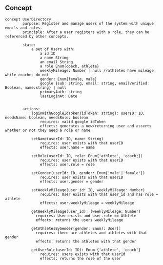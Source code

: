 ## Concept

    concept UserDirectory
            purpose: Register and manage users of the system with unique emails and roles.
            principle: After a user registers with a role, they can be referenced by other concepts.

            state:
                a set of Users with:
                    a id ID
                    a name String
                    an email String
                    a role Enum{coach, athlete}
                    weeklyMileage: Number | null //athletes have mileage while coaches do not
                    gender: Enum{female, male}
                    google {sub: string, email: string, emailVerified: Boolean, name:string} | null
                    primaryAuth: string
                    lastLoginAt: Date

                
            actions:
                loginWithGoogleIdToken(idToken: string): userID: ID, needsName: boolean, needsRole: boolean
                    requires: valid google idToken 
                    effects: generates a new/returning user and asserts whether or not they need a role or name
                
                setName(userId: ID, name: String)
                    requires: user exists with that userID
                    effects: user.name = name

                setRole(userId: ID, role: Enum{'athlete', 'coach;})
                    requires: user exists with that userID
                    effects: user.role = role

                setGender(userId: ID, gender: Enum{'male'|'female'})
                    requires: user exists with that userID
                    effects: user.gender = gender

                setWeeklyMileage(user_id: ID, weeklyMileage: Number)
                    requires: User exists with that user_id and has role = athlete
                    effects: user.weeklyMileage = weeklyMileage

                getWeeklyMileage(user_id): (weeklyMileage: Number)
                  requires: User exists and user.role == Athlete
                  effects: returns the users weeklyMileage

                getAthletesByGender(gender: Enum): User[]
                  requires: there are athletes and athletes with that gender
                  effects: returns the athletes with that gender

                getUserRole(userId: ID): Enum {'athlete', 'coach'}
                    requires: users exists with that userId
                    effects: returns the role of the user

